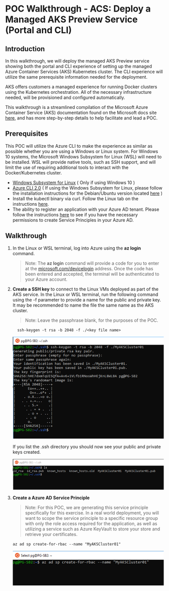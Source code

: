 # POC Walkthrough - ACS: Deploy a Managed AKS Preview Service (Portal and CLI)

## Introduction
In this walkthrough, we will deploy the managed AKS Preview service showing both the portal and CLI experience of setting up the managed Azure Container Services (AKS) Kubernetes cluster. The CLI experience will utilize the same prerequisite information needed for the deployment. 

AKS offers customers a managed experience for running Docker clusters using the Kubernetes orchestration. All of the necessary infrastructure needed, will be provisioned and configured automatically. 

This walkthrough is a streamlined compilation of the Microsoft Azure Container Service (AKS) documentation found on the Microsoft docs site [here](https://docs.microsoft.com/en-us/azure/aks/intro-kubernetes), and has more step-by-step details to help facilitate and lead a POC.

## Prerequisites
This POC will utilize the Azure CLI to make the experience as similar as possible whether you are using a Windows or Linux system. For Windows 10 systems, the Microsoft Windows Subsystem for Linux (WSL) will need to be installed. WSL will provide native tools, such as SSH support, and will limit the use of requiring additional tools to interact with the Docker/Kubernetes cluster.
* [Windows Subsystem for Linux](https://docs.microsoft.com/en-us/windows/wsl/install-win10) ( Only if using Windows 10 )
* [Azure CLI 2.0](https://docs.microsoft.com/en-us/cli/azure/install-azure-cli?view=azure-cli-latest) ( If using the Windows Subsystem for Linux, please follow the installation instructions for the Debian/Ubuntu version located [here](https://docs.microsoft.com/en-us/cli/azure/install-azure-cli-apt?view=azure-cli-latest) )
* Install the kubectl binary via curl. Follow the Linux tab on the instructions [here](https://kubernetes.io/docs/tasks/tools/install-kubectl/#install-kubectl-binary-via-curl). 
* The ability to register an application with your Azure AD tenant. Please follow the instructions [here](https://docs.microsoft.com/en-us/azure/azure-resource-manager/resource-group-create-service-principal-portal#required-permissions) to see if you have the necessary permissions to create Service Principles in your Azure AD.

## Walkthrough
1. In the Linux or WSL terminal, log into Azure using the **az login** command.

   > Note: The **az login** command will provide a code for you to enter at the [microsoft.com/devicelogin](https://microsoft.com/devicelogin) address. Once the code has been entered and accepted, the terminal will be authenticated to your Azure account.

2. **Create a SSH key** to connect to the Linux VMs deployed as part of the AKS service. In the Linux or WSL terminal, run the following command using the -f parameter to provide a name for the public and private key. It may be recommended to name the file the same name as the AKS cluster.
   > Note: Leave the passphrase blank, for the purposes of the POC.
    ```
      ssh-keygen -t rsa -b 2048 -f ./<key file name>
    ```
    ![Screenshot](images/acs-aks-managed-deployment/portal-AKS-preview-create-sshkey-01.png)
    
    If you list the .ssh directory you should now see your public and private keys created.
    
    ![Screenshot](images/acs-aks-managed-deployment/portal-AKS-preview-create-sshkey-02.png)
    
  3. **Create a Azure AD Service Principle**
     > Note: For this POC, we are generating this service principle specifically for this exercise. In a real world deployment, you will want to scope the service principle to a specific resource group with only the role access required for the application, as well as utilizing a service such as Azure KeyVault to store your store and retrieve your certificates.
     
     ```
     az ad sp create-for-rbac --name "MyAKSCluster01"
     ```
     ![Screenshot](images/acs-aks-managed-deployment/portal-AKS-preview-create-sp-01.png)
     
